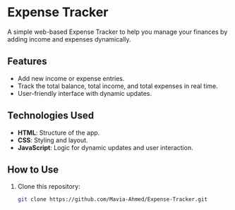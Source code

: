# Expense Tracker

A simple web-based Expense Tracker to help you manage your finances by adding income and expenses dynamically.

## Features
- Add new income or expense entries.
- Track the total balance, total income, and total expenses in real time.
- User-friendly interface with dynamic updates.

## Technologies Used
- **HTML**: Structure of the app.
- **CSS**: Styling and layout.
- **JavaScript**: Logic for dynamic updates and user interaction.

## How to Use
1. Clone this repository:
   ```bash
   git clone https://github.com/Mavia-Ahmed/Expense-Tracker.git
```

